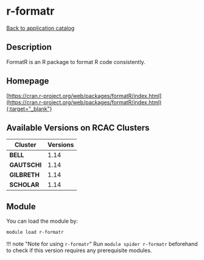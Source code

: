 # r-formatr

[Back to application catalog](../app_catalog.md)

## Description

FormatR is an R package to format R code consistently.

## Homepage

[https://cran.r-project.org/web/packages/formatR/index.html](https://cran.r-project.org/web/packages/formatR/index.html){:target="_blank"}

## Available Versions on RCAC Clusters

|Cluster|Versions|
|---|---|
**BELL**|1.14
**GAUTSCHI**|1.14
**GILBRETH**|1.14
**SCHOLAR**|1.14

## Module

You can load the module by:

```bash
module load r-formatr
```

!!! note "Note for using `r-formatr`"
    Run `module spider r-formatr` beforehand to check if this version requires any prerequisite modules.
